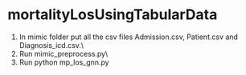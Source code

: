 # mortalityLosUsingTabularData
1. In mimic folder put all the csv files Admission.csv, Patient.csv and Diagnosis_icd.csv.\\
2. Run mimic_preprocess.py\\
3. Run python mp_los_gnn.py
